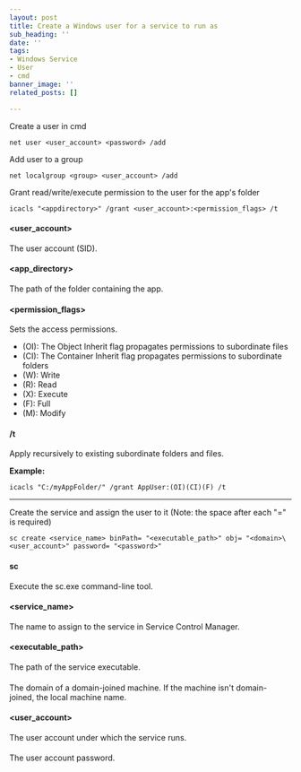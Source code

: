 ```yaml
---
layout: post
title: Create a Windows user for a service to run as
sub_heading: ''
date: ''
tags:
- Windows Service
- User
- cmd
banner_image: ''
related_posts: []

---
```

Create a user in cmd

    net user <user_account> <password> /add

Add user to a group

    net localgroup <group> <user_account> /add

Grant read/write/execute permission to the user for the app's folder

    icacls "<appdirectory>" /grant <user_account>:<permission_flags> /t

#### <user_account>

The user account (SID).

#### <app_directory>

The path of the folder containing the app.

#### <permission_flags>

Sets the access permissions.

* (OI): The Object Inherit flag propagates permissions to subordinate files
* (CI): The Container Inherit flag propagates permissions to subordinate folders
* (W): Write
* (R): Read
* (X): Execute
* (F): Full
* (M): Modify

#### /t

Apply recursively to existing subordinate folders and files.

**Example:**

    icacls "C:/myAppFolder/" /grant AppUser:(OI)(CI)(F) /t

***

Create the service and assign the user to it (Note: the space after each "=" is required)

    sc create <service_name> binPath= "<executable_path>" obj= "<domain>\<user_account>" password= "<password>"

#### sc

Execute the sc.exe command-line tool.

#### <service_name>

The name to assign to the service in Service Control Manager.

#### <executable_path>

The path of the service executable.

#### <domain>

The domain of a domain-joined machine. If the machine isn't domain-joined, the local machine name.

#### <user_account>

The user account under which the service runs.

#### <password>

The user account password.